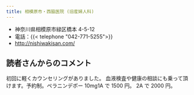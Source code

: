 ```yaml
---
title: 相模原市・西脇医院 (旧産婦人科)
---
```


- 神奈川県相模原市緑区橋本 4-5-12
- 電話：{{< telephone "042-771-5255">}}
- <http://nishiwakisan.com/>

## 読者さんからのコメント

初回に軽くカウンセリングがありました。
血液検査や健康の相談にも乗って頂けます。予約制。ペラニンデポー 10mg1A で 1500 円。 2A で 2000 円。
